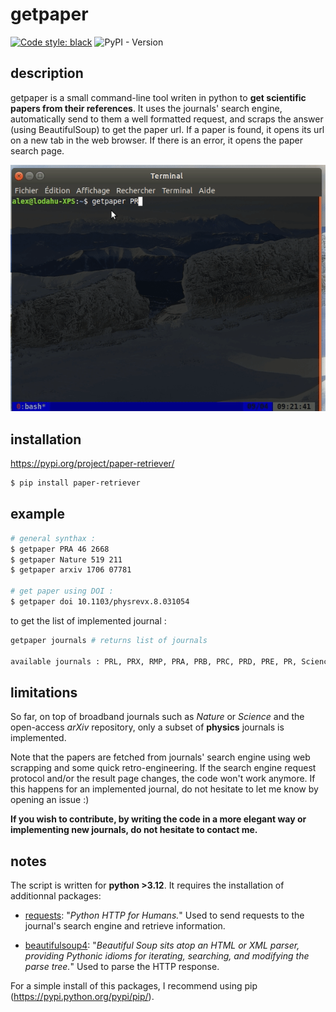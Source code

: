 # getpaper
[![Code style: black](https://img.shields.io/badge/code%20style-black-000000.svg)](https://github.com/psf/black)
![PyPI - Version](https://img.shields.io/pypi/v/paper-retriever)

## description
getpaper is a small command-line tool writen in python to **get scientific papers from their references**. It uses the journals' search engine, automatically send to them a well formatted request, and scraps the answer (using BeautifulSoup) to get the paper url. If a paper is found, it opens its url on a new tab in the web browser. If there is an error, it opens the paper search page.

![](example-PRA.gif)

## installation

https://pypi.org/project/paper-retriever/

```bash
$ pip install paper-retriever
```

## example

```bash
# general synthax :
$ getpaper PRA 46 2668
$ getpaper Nature 519 211
$ getpaper arxiv 1706 07781

# get paper using DOI :
$ getpaper doi 10.1103/physrevx.8.031054
```

to get the list of implemented journal :

```bash
getpaper journals # returns list of journals

available journals : PRL, PRX, RMP, PRA, PRB, PRC, PRD, PRE, PR, Science, NatPhys, Nature, arxiv, NJP, JPBold, JPB, OE, OL, AO, Optica, SPP, SciPostPhys
```
## limitations

So far, on top of broadband journals such as *Nature* or *Science* and the open-access *arXiv* repository, only a subset of **physics** journals is implemented.

Note that the papers are fetched from journals' search engine using web scrapping and some quick retro-engineering. If the search engine request protocol and/or the result page changes, the code won't work anymore. If this happens for an implemented journal, do not hesitate to let me know by opening an issue :)

**If you wish to contribute, by writing the code in a more elegant way or implementing new journals, do not hesitate to contact me.**

## notes

The script is written for **python >3.12**. It requires the installation of additionnal packages:

-  [requests](https://pypi.python.org/pypi/requests): "*Python HTTP for Humans.*" Used to send requests to the journal's search engine and retrieve information.

- [beautifulsoup4](https://pypi.python.org/pypi/beautifulsoup4/): "*Beautiful Soup sits atop an HTML or XML parser, providing Pythonic idioms for iterating, searching, and modifying the parse tree.*" Used to parse the HTTP response.

For a simple install of this packages, I recommend using pip (https://pypi.python.org/pypi/pip/).
